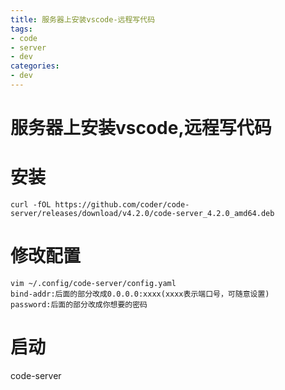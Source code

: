 ```yaml
---
title: 服务器上安装vscode-远程写代码
tags:
- code
- server
- dev
categories:
- dev
---
```

# 服务器上安装vscode,远程写代码

# 安装
```
curl -fOL https://github.com/coder/code-server/releases/download/v4.2.0/code-server_4.2.0_amd64.deb
```
# 修改配置
```
vim ~/.config/code-server/config.yaml
bind-addr:后面的部分改成0.0.0.0:xxxx(xxxx表示端口号，可随意设置)
password:后面的部分改成你想要的密码
```
# 启动
code-server